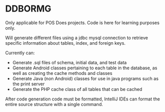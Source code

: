 # DDBORMG
Only applicable for POS Does projects. Code is here for learning purposes only.

Will generate different files using a jdbc mysql connection to retrieve specific information about tables, index, and foreign keys.

Currently can:

- Generate .sql files of schema, initial data, and test data
- Generate Android classes pertaining to each table in the database, as well as creating the cache methods and classes
- Generate Java (non Android) classes for use in java programs such as the print server
- Generate the PHP cache class of all tables that can be cached

After code generation code must be formatted, IntelliJ IDEs can format the entire source structure with a single command.
